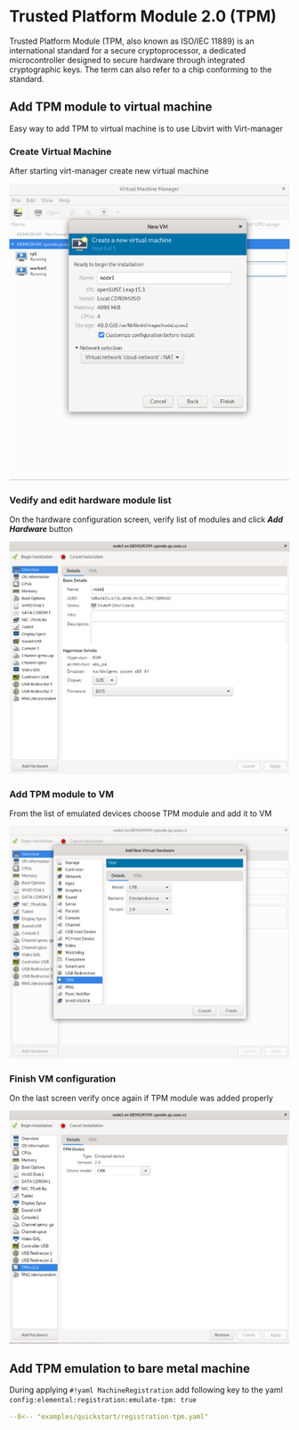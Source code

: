 # Trusted Platform Module 2.0 (TPM)

Trusted Platform Module (TPM, also known as ISO/IEC 11889) is an international standard for a secure cryptoprocessor, a dedicated microcontroller designed to secure hardware through integrated cryptographic keys. The term can also refer to a chip conforming to the standard.


## Add TPM module to virtual machine

Easy way to add TPM to virtual machine is to use Libvirt with Virt-manager

### Create Virtual Machine

After starting virt-manager create new virtual machine

![Create new VM](images/tpm1.png)

### Vedify and edit hardware module list

On the hardware configuration screen, verify list of modules and click ***Add Hardware*** button

![Devices list](images/tpm2.png)

### Add TPM module to VM

From the list of emulated devices choose TPM module and add it to VM

![Add TPM module](images/tpm3.png)

### Finish VM configuration

On the last screen verify once again if TPM module was added properly

![Verify TPM](images/tpm4.png)


## Add TPM emulation to bare metal machine

During applying `#!yaml MachineRegistration` add following key to the yaml `config:elemental:registration:emulate-tpm: true`

```yaml title="registration-tpm.yaml"
--8<-- "examples/quickstart/registration-tpm.yaml"
```

